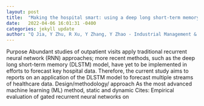 ```yaml
---
layout: post
title:  "Making the hospital smart: using a deep long short-term memory model to predict hospital performance metrics"
date:   2022-04-06 16:01:31 -0400
categories: jekyll update
author: "Q Jia, Y Zhu, R Xu, Y Zhang, Y Zhao - Industrial Management & Data Systems, 2022"
---
```

Purpose Abundant studies of outpatient visits apply traditional recurrent neural network (RNN) approaches; more recent methods, such as the deep long short-term memory (DLSTM) model, have yet to be implemented in efforts to forecast key hospital data. Therefore, the current study aims to reports on an application of the DLSTM model to forecast multiple streams of healthcare data. Design/methodology/ approach As the most advanced machine learning (ML) method, static and dynamic Cites: Empirical evaluation of gated recurrent neural networks on